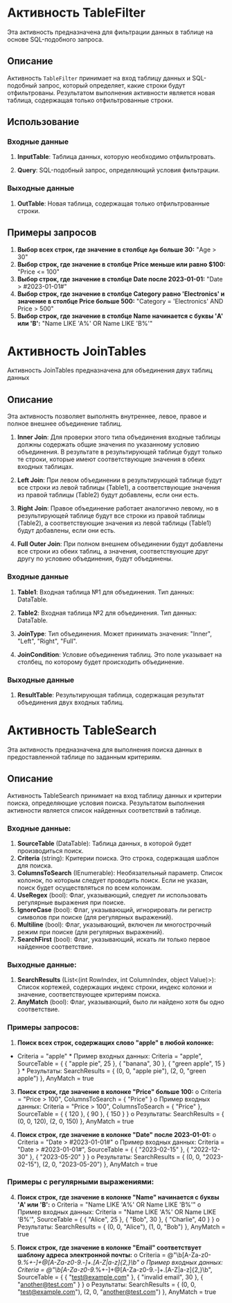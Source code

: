 # Активность TableFilter

Эта активность предназначена для фильтрации данных в таблице на основе SQL-подобного запроса.

## Описание

Активность `TableFilter` принимает на вход таблицу данных и SQL-подобный запрос, который определяет, какие строки будут отфильтрованы. Результатом выполнения активности является новая таблица, содержащая только отфильтрованные строки.

## Использование

### Входные данные

1. **InputTable**: Таблица данных, которую необходимо отфильтровать.
   
2. **Query**: SQL-подобный запрос, определяющий условия фильтрации.

### Выходные данные

1. **OutTable**: Новая таблица, содержащая только отфильтрованные строки.

## Примеры запросов

1. **Выбор всех строк, где значение в столбце `Age` больше 30:**
   "Age > 30"
2. **Выбор строк, где значение в столбце Price меньше или равно $100:**
   "Price <= 100"
3. **Выбор строк, где значение в столбце Date после 2023-01-01:**
   "Date > #2023-01-01#"
4. **Выбор строк, где значение в столбце Category равно 'Electronics' и значение в столбце Price больше 500:**
   "Category = 'Electronics' AND Price > 500"
5. **Выбор строк, где значение в столбце Name начинается с буквы 'A' или 'B':**
   "Name LIKE 'A%' OR Name LIKE 'B%'"


# Активность JoinTables

Активность JoinTables предназначена для объединения двух таблиц данных

## Описание

Эта активность позволяет выполнять внутреннее, левое, правое и полное внешнее объединение таблиц.

1. **Inner Join**: Для проверки этого типа объединения входные таблицы должны содержать общие значения по указанному условию объединения. В результате в результирующей таблице будут только те строки, которые имеют соответствующие значения в обеих входных таблицах.

2. **Left Join**: При левом объединении в результирующей таблице будут все строки из левой таблицы (Table1), а соответствующие значения из правой таблицы (Table2) будут добавлены, если они есть.

3. **Right Join**: Правое объединение работает аналогично левому, но в результирующей таблице будут все строки из правой таблицы (Table2), а соответствующие значения из левой таблицы (Table1) будут добавлены, если они есть.

4. **Full Outer Join**: При полном внешнем объединении будут добавлены все строки из обеих таблиц, а значения, соответствующие друг другу по условию объединения, будут объединены.

### Входные данные

1. **Table1**: Входная таблица №1 для объединения. Тип данных: DataTable.

2. **Table2**: Входная таблица №2 для объединения. Тип данных: DataTable.

3. **JoinType**: Тип объединения. Может принимать значения: "Inner", "Left", "Right", "Full".

4. **JoinCondition**: Условие объединения таблиц. Это поле указывает на столбец, по которому будет происходить объединение.

### Выходные данные

1. **ResultTable**: Результирующая таблица, содержащая результат объединения двух входных таблиц.

# Активность TableSearch

Эта активность предназначена для выполнения поиска данных в предоставленной таблице по заданным критериям.

## Описание

Активность TableSearch принимает на вход таблицу данных и критерии поиска, определяющие условия поиска. Результатом выполнения активности является список найденных соответствий в таблице.

### Входные данные:

1. **SourceTable** (DataTable): Таблица данных, в которой будет производиться поиск.
2. **Criteria** (string): Критерии поиска. Это строка, содержащая шаблон для поиска.
3. **ColumnsToSearch** (IEnumerable<string>): Необязательный параметр. Список колонок, по которым следует проводить поиск. Если не указан, поиск будет осуществляться по всем колонкам.
4. **UseRegex** (bool): Флаг, указывающий, следует ли использовать регулярные выражения при поиске.
5. **IgnoreCase** (bool): Флаг, указывающий, игнорировать ли регистр символов при поиске (для регулярных выражений).
6. **Multiline** (bool): Флаг, указывающий, включен ли многострочный режим при поиске (для регулярных выражений).
7. **SearchFirst** (bool): Флаг, указывающий, искать ли только первое найденное соответствие.    

### Выходные данные:

1. **SearchResults** (List<(int RowIndex, int ColumnIndex, object Value)>): Список кортежей, содержащих индекс строки, индекс колонки и значение, соответствующее критериям поиска.
2. **AnyMatch** (bool): Флаг, указывающий, было ли найдено хотя бы одно соответствие.

### Примеры запросов:

1.	**Поиск всех строк, содержащих слово "apple" в любой колонке:**
   *	Criteria = "apple"
  	*	Пример входных данных: Criteria = "apple", SourceTable = { { "apple pie", 25 }, { "banana", 30 }, { "green apple", 15 } }
  	*	Результаты: SearchResults = { (0, 0, "apple pie"), (2, 0, "green apple") }, AnyMatch = true
  	
3.	**Поиск строк, где значение в колонке "Price" больше 100:**
   o	Criteria = "Price > 100", ColumnsToSearch = { "Price" }
  	o	Пример входных данных: Criteria = "Price > 100", ColumnsToSearch = { "Price" }, SourceTable = { { 120 }, { 90 }, { 150 } }
  	o	Результаты: SearchResults = { (0, 0, 120), (2, 0, 150) }, AnyMatch = true
  	
4.	**Поиск строк, где значение в колонке "Date" после 2023-01-01:**
   o	Criteria = "Date > #2023-01-01#"
  	o	Пример входных данных: Criteria = "Date > #2023-01-01#", SourceTable = { { "2023-02-15" }, { "2022-12-30" }, { "2023-05-20" } }
  	o	Результаты: SearchResults = { (0, 0, "2023-02-15"), (2, 0, "2023-05-20") }, AnyMatch = true
  	
### Примеры с регулярными выражениями:

4.	**Поиск строк, где значение в колонке "Name" начинается с буквы 'A' или 'B':**
   o	Criteria = "Name LIKE 'A%' OR Name LIKE 'B%'"
  	o	Пример входных данных: Criteria = "Name LIKE 'A%' OR Name LIKE 'B%'", SourceTable = { { "Alice", 25 }, { "Bob", 30 }, { "Charlie", 40 } }
  	o	Результаты: SearchResults = { (0, 0, "Alice"), (1, 0, "Bob") }, AnyMatch = true
  	
5.	**Поиск строк, где значение в колонке "Email" соответствует шаблону адреса электронной почты:**
   o	Criteria = @"\b[A-Za-z0-9._%+-]+@[A-Za-z0-9.-]+\.[A-Z|a-z]{2,}\b"
  	o	Пример входных данных: Criteria = @"\b[A-Za-z0-9._%+-]+@[A-Za-z0-9.-]+\.[A-Z|a-z]{2,}\b", SourceTable = { { "test@example.com" }, { "invalid email", 30 }, { "another@test.com" } }
  	o	Результаты: SearchResults = { (0, 0, "test@example.com"), (2, 0, "another@test.com") }, AnyMatch = true

